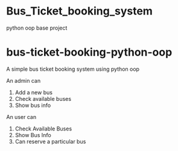 # Bus_Ticket_booking_system
 python oop base project
# bus-ticket-booking-python-oop
A simple bus ticket booking system using python oop

An admin can
1. Add a new bus
2. Check available buses
3. Show bus info

An user can
1. Check Available Buses
2. Show Bus Info
3. Can reserve a particular bus
